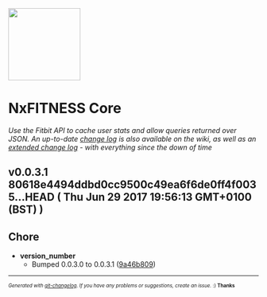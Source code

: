 <img width="145px" src="https://nxfifteen.me.uk/wp-content/uploads/2016/01/logo.png" />

# NxFITNESS Core

_Use the Fitbit API to cache user stats and allow queries returned over JSON. An up-to-date [change log](https://nxfifteen.me.uk/gitlab/nx-fitness/nxfitness-core/wikis/change-log) is also available on the wiki, as well as an [extended change log](https://nxfifteen.me.uk/gitlab/nx-fitness/nxfitness-core/wikis/extended-change-log) - with everything since the down of time_

## v0.0.3.1 80618e4494ddbd0cc9500c49ea6f6de0ff4f0035...HEAD ( Thu Jun 29 2017 19:56:13 GMT+0100 (BST) )



## Chore
  - **version_number**
    - Bumped 0.0.3.0 to 0.0.3.1 ([9a46b809](https://nxfifteen.me.uk/gitlab/nx-fitness/nxfitness-core/commit/9a46b809993ae5e02712ff8fa07af26a3dc5d4ff)) 





---
<sub><sup>*Generated with [git-changelog](https://nxfifteen.me.uk/gitlab/nxfifteen/git-changelog). If you have any problems or suggestions, create an issue.* :) **Thanks** </sub></sup>

